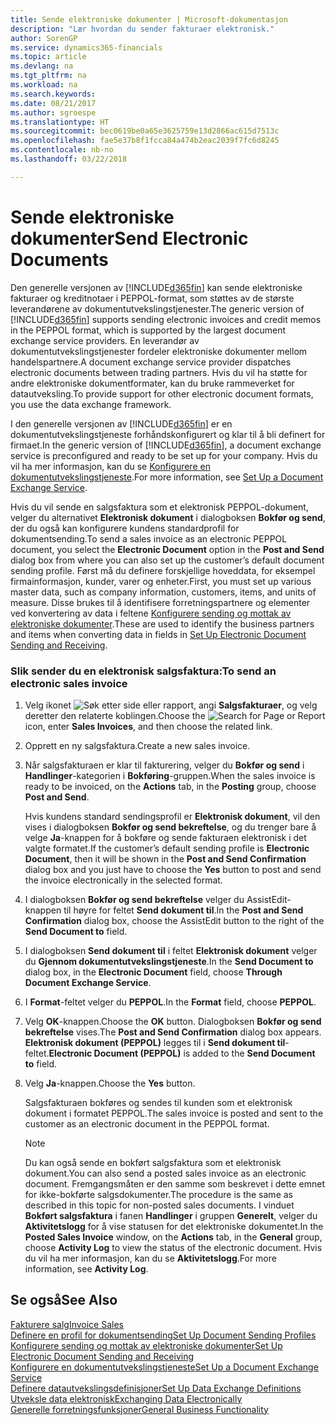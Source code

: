 ```yaml
---
title: Sende elektroniske dokumenter | Microsoft-dokumentasjon
description: "Lær hvordan du sender fakturaer elektronisk."
author: SorenGP
ms.service: dynamics365-financials
ms.topic: article
ms.devlang: na
ms.tgt_pltfrm: na
ms.workload: na
ms.search.keywords: 
ms.date: 08/21/2017
ms.author: sgroespe
ms.translationtype: HT
ms.sourcegitcommit: bec0619be0a65e3625759e13d2866ac615d7513c
ms.openlocfilehash: fae5e37b8f1fcca84a474b2eac2039f7fc6d8245
ms.contentlocale: nb-no
ms.lasthandoff: 03/22/2018

---
```

# <a name="send-electronic-documents"></a><span data-ttu-id="d8dfc-103">Sende elektroniske dokumenter</span><span class="sxs-lookup"><span data-stu-id="d8dfc-103">Send Electronic Documents</span></span>
<span data-ttu-id="d8dfc-104">Den generelle versjonen av [!INCLUDE[d365fin](includes/d365fin_md.md)] kan sende elektroniske fakturaer og kreditnotaer i PEPPOL-format, som støttes av de største leverandørene av dokumentutvekslingstjenester.</span><span class="sxs-lookup"><span data-stu-id="d8dfc-104">The generic version of [!INCLUDE[d365fin](includes/d365fin_md.md)] supports sending electronic invoices and credit memos in the PEPPOL format, which is supported by the largest document exchange service providers.</span></span> <span data-ttu-id="d8dfc-105">En leverandør av dokumentutvekslingstjenester fordeler elektroniske dokumenter mellom handelspartnere.</span><span class="sxs-lookup"><span data-stu-id="d8dfc-105">A document exchange service provider dispatches electronic documents between trading partners.</span></span> <span data-ttu-id="d8dfc-106">Hvis du vil ha støtte for andre elektroniske dokumentformater, kan du bruke rammeverket for datautveksling.</span><span class="sxs-lookup"><span data-stu-id="d8dfc-106">To provide support for other electronic document formats, you use the data exchange framework.</span></span>  

 <span data-ttu-id="d8dfc-107">I den generelle versjonen av [!INCLUDE[d365fin](includes/d365fin_md.md)] er en dokumentutvekslingstjeneste forhåndskonfigurert og klar til å bli definert for firmaet.</span><span class="sxs-lookup"><span data-stu-id="d8dfc-107">In the generic version of [!INCLUDE[d365fin](includes/d365fin_md.md)], a document exchange service is preconfigured and ready to be set up for your company.</span></span> <span data-ttu-id="d8dfc-108">Hvis du vil ha mer informasjon, kan du se [Konfigurere en dokumentutvekslingstjeneste](across-how-to-set-up-a-document-exchange-service.md).</span><span class="sxs-lookup"><span data-stu-id="d8dfc-108">For more information, see [Set Up a Document Exchange Service](across-how-to-set-up-a-document-exchange-service.md).</span></span>  

 <span data-ttu-id="d8dfc-109">Hvis du vil sende en salgsfaktura som et elektronisk PEPPOL-dokument, velger du alternativet **Elektronisk dokument** i dialogboksen **Bokfør og send**, der du også kan konfigurere kundens standardprofil for dokumentsending.</span><span class="sxs-lookup"><span data-stu-id="d8dfc-109">To send a sales invoice as an electronic PEPPOL document, you select the **Electronic Document** option in the **Post and Send** dialog box from where you can also set up the customer’s default document sending profile.</span></span> <span data-ttu-id="d8dfc-110">Først må du definere forskjellige hoveddata, for eksempel firmainformasjon, kunder, varer og enheter.</span><span class="sxs-lookup"><span data-stu-id="d8dfc-110">First, you must set up various master data, such as company information, customers, items, and units of measure.</span></span> <span data-ttu-id="d8dfc-111">Disse brukes til å identifisere forretningspartnere og elementer ved konvertering av data i feltene [Konfigurere sending og mottak av elektroniske dokumenter](across-how-to-set-up-electronic-document-sending-and-receiving.md).</span><span class="sxs-lookup"><span data-stu-id="d8dfc-111">These are used to identify the business partners and items when converting data in fields in [Set Up Electronic Document Sending and Receiving](across-how-to-set-up-electronic-document-sending-and-receiving.md).</span></span>  

### <a name="to-send-an-electronic-sales-invoice"></a><span data-ttu-id="d8dfc-112">Slik sender du en elektronisk salgsfaktura:</span><span class="sxs-lookup"><span data-stu-id="d8dfc-112">To send an electronic sales invoice</span></span>  

1.  <span data-ttu-id="d8dfc-113">Velg ikonet ![Søk etter side eller rapport](media/ui-search/search_small.png "Søk etter side eller rapport"), angi **Salgsfakturaer**, og velg deretter den relaterte koblingen.</span><span class="sxs-lookup"><span data-stu-id="d8dfc-113">Choose the ![Search for Page or Report](media/ui-search/search_small.png "Search for Page or Report icon") icon, enter **Sales Invoices**, and then choose the related link.</span></span>  

2.  <span data-ttu-id="d8dfc-114">Opprett en ny salgsfaktura.</span><span class="sxs-lookup"><span data-stu-id="d8dfc-114">Create a new sales invoice.</span></span>  

3.  <span data-ttu-id="d8dfc-115">Når salgsfakturaen er klar til fakturering, velger du **Bokfør og send** i **Handlinger**-kategorien i **Bokføring**-gruppen.</span><span class="sxs-lookup"><span data-stu-id="d8dfc-115">When the sales invoice is ready to be invoiced, on the **Actions** tab, in the **Posting** group, choose **Post and Send**.</span></span>  

     <span data-ttu-id="d8dfc-116">Hvis kundens standard sendingsprofil er **Elektronisk dokument**, vil den vises i dialogboksen **Bokfør og send bekreftelse**, og du trenger bare å velge **Ja**-knappen for å bokføre og sende fakturaen elektronisk i det valgte formatet.</span><span class="sxs-lookup"><span data-stu-id="d8dfc-116">If the customer’s default sending profile is **Electronic Document**, then it will be shown in the **Post and Send Confirmation** dialog box and you just have to choose the **Yes** button to post and send the invoice electronically in the selected format.</span></span>  

4.  <span data-ttu-id="d8dfc-117">I dialogboksen **Bokfør og send bekreftelse** velger du AssistEdit-knappen til høyre for feltet **Send dokument til**.</span><span class="sxs-lookup"><span data-stu-id="d8dfc-117">In the **Post and Send Confirmation** dialog box, choose the AssistEdit button to the right of the **Send Document to** field.</span></span>  

5.  <span data-ttu-id="d8dfc-118">I dialogboksen **Send dokument til** i feltet **Elektronisk dokument** velger du **Gjennom dokumentutvekslingstjeneste**.</span><span class="sxs-lookup"><span data-stu-id="d8dfc-118">In the **Send Document to** dialog box, in the **Electronic Document** field, choose **Through Document Exchange Service**.</span></span>  

6.  <span data-ttu-id="d8dfc-119">I **Format**-feltet velger du **PEPPOL**.</span><span class="sxs-lookup"><span data-stu-id="d8dfc-119">In the **Format** field, choose **PEPPOL**.</span></span>  

7.  <span data-ttu-id="d8dfc-120">Velg **OK**-knappen.</span><span class="sxs-lookup"><span data-stu-id="d8dfc-120">Choose the **OK** button.</span></span> <span data-ttu-id="d8dfc-121">Dialogboksen **Bokfør og send bekreftelse** vises.</span><span class="sxs-lookup"><span data-stu-id="d8dfc-121">The **Post and Send Confirmation** dialog box appears.</span></span> <span data-ttu-id="d8dfc-122">**Elektronisk dokument (PEPPOL)** legges til i **Send dokument til**-feltet.</span><span class="sxs-lookup"><span data-stu-id="d8dfc-122">**Electronic Document (PEPPOL)** is added to the **Send Document to** field.</span></span>  

8.  <span data-ttu-id="d8dfc-123">Velg **Ja**-knappen.</span><span class="sxs-lookup"><span data-stu-id="d8dfc-123">Choose the **Yes** button.</span></span>  

     <span data-ttu-id="d8dfc-124">Salgsfakturaen bokføres og sendes til kunden som et elektronisk dokument i formatet PEPPOL.</span><span class="sxs-lookup"><span data-stu-id="d8dfc-124">The sales invoice is posted and sent to the customer as an electronic document in the PEPPOL format.</span></span>  

    > [!NOTE]  
    >  <span data-ttu-id="d8dfc-125">Du kan også sende en bokført salgsfaktura som et elektronisk dokument.</span><span class="sxs-lookup"><span data-stu-id="d8dfc-125">You can also send a posted sales invoice as an electronic document.</span></span> <span data-ttu-id="d8dfc-126">Fremgangsmåten er den samme som beskrevet i dette emnet for ikke-bokførte salgsdokumenter.</span><span class="sxs-lookup"><span data-stu-id="d8dfc-126">The procedure is the same as described in this topic for non-posted sales documents.</span></span> <span data-ttu-id="d8dfc-127">I vinduet **Bokført salgsfaktura** i fanen **Handlinger** i gruppen **Generelt**, velger du **Aktivitetslogg** for å vise statusen for det elektroniske dokumentet.</span><span class="sxs-lookup"><span data-stu-id="d8dfc-127">In the **Posted Sales Invoice** window, on the **Actions** tab, in the **General** group, choose **Activity Log** to view the status of the electronic document.</span></span> <span data-ttu-id="d8dfc-128">Hvis du vil ha mer informasjon, kan du se **Aktivitetslogg**.</span><span class="sxs-lookup"><span data-stu-id="d8dfc-128">For more information, see **Activity Log**.</span></span>  

## <a name="see-also"></a><span data-ttu-id="d8dfc-129">Se også</span><span class="sxs-lookup"><span data-stu-id="d8dfc-129">See Also</span></span>  
[<span data-ttu-id="d8dfc-130">Fakturere salg</span><span class="sxs-lookup"><span data-stu-id="d8dfc-130">Invoice Sales</span></span>](sales-how-invoice-sales.md)  
[<span data-ttu-id="d8dfc-131">Definere en profil for dokumentsending</span><span class="sxs-lookup"><span data-stu-id="d8dfc-131">Set Up Document Sending Profiles</span></span>](sales-how-setup-document-send-profiles.md)  
[<span data-ttu-id="d8dfc-132">Konfigurere sending og mottak av elektroniske dokumenter</span><span class="sxs-lookup"><span data-stu-id="d8dfc-132">Set Up Electronic Document Sending and Receiving</span></span>](across-how-to-set-up-electronic-document-sending-and-receiving.md)  
[<span data-ttu-id="d8dfc-133">Konfigurere en dokumentutvekslingstjeneste</span><span class="sxs-lookup"><span data-stu-id="d8dfc-133">Set Up a Document Exchange Service</span></span>](across-how-to-set-up-a-document-exchange-service.md)  
[<span data-ttu-id="d8dfc-134">Definere datautvekslingsdefinisjoner</span><span class="sxs-lookup"><span data-stu-id="d8dfc-134">Set Up Data Exchange Definitions</span></span>](across-how-to-set-up-data-exchange-definitions.md)  
[<span data-ttu-id="d8dfc-135">Utveksle data elektronisk</span><span class="sxs-lookup"><span data-stu-id="d8dfc-135">Exchanging Data Electronically</span></span>](across-data-exchange.md)  
[<span data-ttu-id="d8dfc-136">Generelle forretningsfunksjoner</span><span class="sxs-lookup"><span data-stu-id="d8dfc-136">General Business Functionality</span></span>](ui-across-business-areas.md)  

